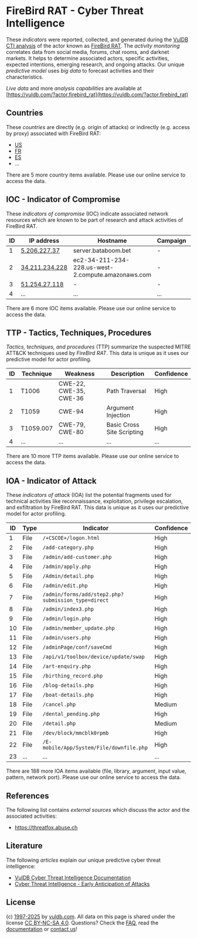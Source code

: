 # FireBird RAT - Cyber Threat Intelligence

These _indicators_ were reported, collected, and generated during the [VulDB CTI analysis](https://vuldb.com/?kb.cti) of the actor known as [FireBird RAT](https://vuldb.com/?actor.firebird_rat). The _activity monitoring_ correlates data from social media, forums, chat rooms, and darknet markets. It helps to determine associated actors, specific activities, expected intentions, emerging research, and ongoing attacks. Our unique _predictive model_ uses _big data_ to forecast activities and their characteristics.

_Live data_ and more _analysis capabilities_ are available at [https://vuldb.com/?actor.firebird_rat](https://vuldb.com/?actor.firebird_rat)

## Countries

These _countries_ are directly (e.g. origin of attacks) or indirectly (e.g. access by proxy) associated with FireBird RAT:

* [US](https://vuldb.com/?country.us)
* [FR](https://vuldb.com/?country.fr)
* [ES](https://vuldb.com/?country.es)
* ...

There are 5 more country items available. Please use our online service to access the data.

## IOC - Indicator of Compromise

These _indicators of compromise_ (IOC) indicate associated network resources which are known to be part of research and attack activities of FireBird RAT.

ID | IP address | Hostname | Campaign | Confidence
-- | ---------- | -------- | -------- | ----------
1 | [5.206.227.37](https://vuldb.com/?ip.5.206.227.37) | server.bataboom.bet | - | High
2 | [34.211.234.228](https://vuldb.com/?ip.34.211.234.228) | ec2-34-211-234-228.us-west-2.compute.amazonaws.com | - | Medium
3 | [51.254.27.118](https://vuldb.com/?ip.51.254.27.118) | - | - | High
4 | ... | ... | ... | ...

There are 6 more IOC items available. Please use our online service to access the data.

## TTP - Tactics, Techniques, Procedures

_Tactics, techniques, and procedures_ (TTP) summarize the suspected MITRE ATT&CK techniques used by _FireBird RAT_. This data is unique as it uses our predictive model for actor profiling.

ID | Technique | Weakness | Description | Confidence
-- | --------- | -------- | ----------- | ----------
1 | T1006 | CWE-22, CWE-35, CWE-36 | Path Traversal | High
2 | T1059 | CWE-94 | Argument Injection | High
3 | T1059.007 | CWE-79, CWE-80 | Basic Cross Site Scripting | High
4 | ... | ... | ... | ...

There are 10 more TTP items available. Please use our online service to access the data.

## IOA - Indicator of Attack

These _indicators of attack_ (IOA) list the potential fragments used for technical activities like reconnaissance, exploitation, privilege escalation, and exfiltration by FireBird RAT. This data is unique as it uses our predictive model for actor profiling.

ID | Type | Indicator | Confidence
-- | ---- | --------- | ----------
1 | File | `/+CSCOE+/logon.html` | High
2 | File | `/add-category.php` | High
3 | File | `/admin/add-customer.php` | High
4 | File | `/admin/apply.php` | High
5 | File | `/Admin/detail.php` | High
6 | File | `/admin/edit.php` | High
7 | File | `/admin/forms/add/step2.php?submission_type=direct` | High
8 | File | `/admin/index3.php` | High
9 | File | `/admin/login.php` | High
10 | File | `/admin/member_update.php` | High
11 | File | `/admin/users.php` | High
12 | File | `/adminPage/conf/saveCmd` | High
13 | File | `/api/v1/toolbox/device/update/swap` | High
14 | File | `/art-enquiry.php` | High
15 | File | `/birthing_record.php` | High
16 | File | `/blog-details.php` | High
17 | File | `/boat-details.php` | High
18 | File | `/cancel.php` | Medium
19 | File | `/dental_pending.php` | High
20 | File | `/detail.php` | Medium
21 | File | `/dev/block/mmcblk0rpmb` | High
22 | File | `/E-mobile/App/System/File/downfile.php` | High
23 | ... | ... | ...

There are 188 more IOA items available (file, library, argument, input value, pattern, network port). Please use our online service to access the data.

## References

The following list contains _external sources_ which discuss the actor and the associated activities:

* https://threatfox.abuse.ch

## Literature

The following _articles_ explain our unique predictive cyber threat intelligence:

* [VulDB Cyber Threat Intelligence Documentation](https://vuldb.com/?kb.cti)
* [Cyber Threat Intelligence - Early Anticipation of Attacks](https://www.scip.ch/en/?labs.20201022)

## License

(c) [1997-2025](https://vuldb.com/?kb.changelog) by [vuldb.com](https://vuldb.com/?kb.about). All data on this page is shared under the license [CC BY-NC-SA 4.0](https://creativecommons.org/licenses/by-nc-sa/4.0/). Questions? Check the [FAQ](https://vuldb.com/?kb.faq), read the [documentation](https://vuldb.com/?kb) or [contact us](https://vuldb.com/?contact)!
